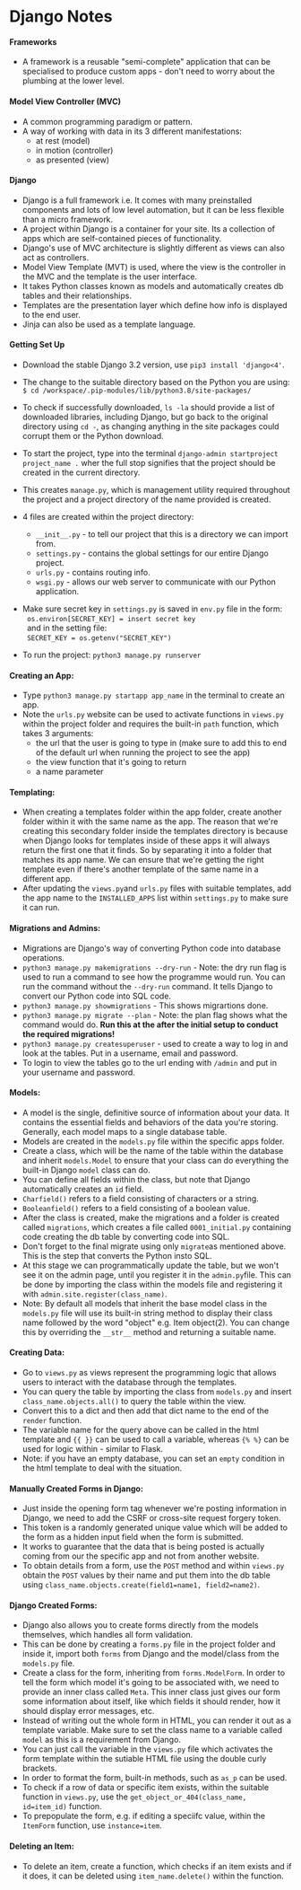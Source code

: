 # Django Notes

#### Frameworks
* A framework is a reusable "semi-complete" application that can be specialised to produce custom apps - don't need to worry about the plumbing at the lower level.

#### Model View Controller (MVC)
* A common programming paradigm or pattern.
* A way of working with data in its 3 different manifestations: 
    - at rest (model)
    - in motion (controller)
    - as presented (view)

#### Django
* Django is a full framework i.e. It comes with many preinstalled components and lots of low level automation, but it can be less flexible than a micro framework.
* A project within Django is a container for your site. Its a collection of apps which are self-contained pieces of functionality.
* Django's use of MVC architecture is slightly different as views can also act as controllers.
* Model View Template (MVT) is used, where the view is the controller in the MVC and the template is the user interface.
* It takes Python classes known as models and automatically creates db tables and their relationships.
* Templates are the presentation layer which define how info is displayed to the end user.
* Jinja can also be used as a template language.

#### Getting Set Up
* Download the stable Django 3.2 version, use `pip3 install 'django<4'`.
* The change to the suitable directory based on the Python you are using: `$ cd /workspace/.pip-modules/lib/python3.8/site-packages/`
* To check if successfully downloaded, `ls -la` should provide a list of downloaded libraries, including Django, but go back to the original directory using `cd -`, as changing anything in the site packages could corrupt them or the Python download.
* To start the project, type into the terminal `django-admin startproject project_name .` wher the full stop signifies that the project should be created in the current directory.
* This creates `manage.py`, which is management utility required throughout the project and a project directory of the name provided is created.
* 4 files are created within the project directory:
    - `__init__.py` - to tell our project that this is a directory we can import from.
    - `settings.py` - contains the global settings for our entire Django project.
    - `urls.py` - contains routing info.
    - `wsgi.py` - allows our web server to communicate with our Python application.
* Make sure secret key in `settings.py` is saved in `env.py` file in the form:
\
&nbsp;
`os.environ[SECRET_KEY] = insert secret key`
\
&nbsp;
and in the setting file:
\
&nbsp;
`SECRET_KEY = os.getenv("SECRET_KEY")`

* To run the project: `python3 manage.py runserver`

#### Creating an App:
* Type `python3 manage.py startapp app_name` in the terminal to create an app.
* Note the `urls.py` website can be used to activate functions in `views.py` within the project folder and requires the built-in `path` function, which takes 3 arguments:
    - the url that the user is going to type in (make sure to add this to end of the default url when running the project to see the app)
    - the view function that it's going to return
    - a name parameter

#### Templating:
* When creating a templates folder within the app folder, create another folder within it with the same name as the app. The reason that we're creating this secondary folder inside the templates directory is because when Django looks for templates inside of these apps it will always return the first one that it finds. So by separating it into a folder that matches its app name. We can ensure that we're getting the right template even if there's another template of the same name in a different app.
* After updating the `views.py`and `urls.py` files with suitable templates, add the app name to the `INSTALLED_APPS` list within `settings.py` to make sure it can run.

#### Migrations and Admins:
* Migrations are Django's way of converting Python code into database operations.
* `python3 manage.py makemigrations --dry-run` - Note: the dry run flag is used to run a command to see how the programme would run. You can run the command without the `--dry-run` command. It tells Django to convert our Python code into SQL code.
* `python3 manage.py showmigrations` - This shows migrartions done.
* `python3 manage.py migrate --plan` - Note: the plan flag shows what the command would do. **Run this at the after the initial setup to conduct the required migrations!**
* `python3 manage.py createsuperuser` - used to create a way to log in and look at the tables. Put in a username, email and password.
* To login to view the tables go to the url ending with `/admin` and put in your username and password.

#### Models:
* A model is the single, definitive source of information about your data. It contains the essential fields and behaviors of the data you're storing. Generally, each model maps to a single database table.
* Models are created in the `models.py` file within the specific apps folder.
* Create a class, which will be the name of the table within the database and inherit `models.Model` to ensure that your class can do everything the built-in Django `model` class can do.
* You can define all fields within the class, but note that Django automatically creates an `id` field.
* `Charfield()` refers to a field consisting of characters or a string.
* `Booleanfield()` refers to a field consisting of a boolean value.
* After the class is created, make the migrations and a folder is created called `migrations`, which creates a file called `0001_initial.py` containing code creating the db table by converting code into SQL.
* Don't forget to the final migrate using only `migrate`as mentioned above. This is the step that converts the Python insto SQL.
* At this stage we can programmatically update the table, but we won't see it on the admin page, until you register it in the `admin.py`file. This can be done by importing the class within the models file and registering it with `admin.site.register(class_name)`.
* Note: By default all models that inherit the base model class in the `models.py` file will use its built-in string method to display their class name followed by the word "object" e.g. Item object(2). You can change this by overriding the `__str__` method and returning a suitable name.

#### Creating Data:
* Go to `views.py` as views represent the programming logic that allows users to interact with the database through the templates.
* You can query the table by importing the class from `models.py` and insert `class_name.objects.all()` to query the table within the view.
* Convert this to a dict and then add that dict name to the end of the `render` function.
* The variable name for the query above can be called in the html template and `{{ }}` can be used to call a variable, whereas `{% %}` can be used for logic within - similar to Flask.
* Note: if you have an empty database, you can set an `empty` condition in the html template to deal with the situation.

#### Manually Created Forms in Django:
* Just inside the opening form tag whenever we're posting information in Django, we need to add the CSRF or cross-site request forgery token.
* This token is a randomly generated unique value which will be added to the form as a hidden input field when the form is submitted.
* It works to guarantee that the data that is being posted is actually coming from our the specific app and not from another website.
* To obtain details from a form, use the `POST` method and within `views.py` obtain the `POST` values by their name and put them into the db table using `class_name.objects.create(field1=name1, field2=name2)`.

#### Django Created Forms:
* Django also allows you to create forms directly from the models themselves, which handles all form validation.
* This can be done by creating a `forms.py` file in the project folder and inside it, import both `forms` from Django and the model/class from the `models.py` file.
* Create a class for the form, inheriting from `forms.ModelForm`. In order to tell the form which model it's going to be associated with, we need to provide an inner class called `Meta`. This inner class just gives our form some information about itself, like which fields it should render, how it should display error messages, etc.
* Instead of writing out the whole form in HTML, you can render it out as a template variable. Make sure to set the class name to a variable called `model` as this is a requirement from Django.
* You can just call the variable in the `views.py` file which activates the form template within the sutiable HTML file using the double curly brackets.
* In order to format the form, built-in methods, such as `as_p` can be used.
* To check if a row of data or specific item exists, within the suitable function in `views.py`, use the `get_object_or_404(class_name, id=item_id)` function.
* To prepopulate the form, e.g. if editing a speciifc value, within the `ItemForm` function, use `instance=item`.

#### Deleting an Item:
* To delete an item, create a function, which checks if an item exists and if it does, it can be deleted using `item_name.delete()` within the function.